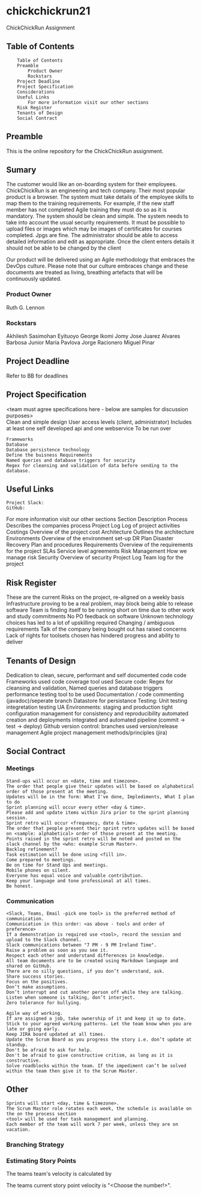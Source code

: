 # chickchickrun21
ChickChickRun Assignment

## Table of Contents

        Table of Contents
        Preamble
            Product Owner
            Rockstars
        Project Deadline
        Project Specification
        Considerations
        Useful Links
            For more information visit our other sections
        Risk Register
        Tenants of Design
        Social Contract

## Preamble

This is the online repository for the ChickChickRun assignment. 

## Sumary 

The customer would like an on-boarding system for their employees. ChickChickRun is an engineering
and tech company. Their most popular product is a browser. The system must take details of the
employee skills to map them to the training requirements. For example, if the new staff member has
not completed Agile training they must do so as it is mandatory. The system should be clean and
simple. The system needs to take into account the usual security requirements. It must be possible to
upload files or images which may be images of certificates for courses completed. Jpgs are fine. The
administrator should be able to access detailed information and edit as appropriate. Once the client
enters details it should not be able to be changed by the client

Our product will be delivered using an Agile methodology that embraces the DevOps culture. Please note that our culture embraces change and these documents are treated as living, breathing artefacts that will be continuously updated.

### Product Owner
Ruth G. Lennon

### Rockstars
Akhilesh Sasimohan
Eyituoyo George Ikomi
Jomy Jose
Juarez Alvares Barbosa Junior
Maria Pavlova
Jorge Racionero
Miguel Pinar 

## Project Deadline

Refer to BB for deadlines
  
## Project Specification
<team must agree specifications here - below are samples for discussion purposes>    
    Clean and simple design
    User access levels (client, administrator)
    Includes at least one self developed api and one webservice
    To be run over <specify platform>

    Frameworks
    Database
    Database persistence technology
    Define the buisness Requirements
    Named queries and database triggers for security
    Regex for cleansing and validation of data before sending to the database.

## Useful Links

    Project Slack: 
    GitHub: 
    

For more information visit our other sections
<pick from the sample sections below and add your own>
Section 	Description
Process 	Describes the companies process
Project Log 	Log of project activities
Costings 	Overview of the project cost
Architecture 	Outlines the architecture
Environments 	Overview of the environment set-up
DR Plan 	Disaster Recovery Plan and procedures
Requirements 	Overview of the requirements for the project
SLAs 	Service level agreements
Risk Management 	How we manage risk
Security 	Overview of security
Project Log 	Team log for the project

  
## Risk Register

These are the current Risks on the project, re-aligned on a weekly basis
<pick from the sample sections below and add your own>
    Infrastructure proving to be a real problem, may block being able to release software
    Team is finding itself to be running short on time due to other work and study commitments
    No PO feedback on software
    Unknown technology choices has led to a lot of upskilling required
    Changing / ambiguous requirements
    Talk of the company being bought out has raised concerns
    Lack of rights for toolsets chosen has hindered progress and ability to deliver

## Tenants of Design
<pick from the sample sections below and add your own>
    Dedication to clean, secure, performant and self documented code
        code Frameworks used
        code coverage tool used
        Secure code: Regex for cleansing and validation, Named queries and database triggers
        performance testing tool to be used
    Documentation / code commenting (javadoc)/seperate branch
    Datastore for persistance
    Testing:
        Unit testing
        integretation testing
        UA
    Environments:
        staging and production
        tight configuration management for consistency and reproducibility
        automated creation and deployments
        integrated and automated pipeline (commit -> test -> deploy)
    Github version control:
        branches used
        version/release management
    Agile project management methods/principles (jira)

## Social Contract

### Meetings

    Stand-ups will occur on <date, time and timezone>.
    The order that people give their updates will be based on alphabetical order of those present at the meeting.
    Updates will be in the form: What I've done, Implediments, What I plan to do
    Sprint planning will occur every other <day & time>.
    Please add and update items within Jira prior to the sprint planning session.
    Sprint retro will occur <frequency, date & time>.
    The order that people present their sprint retro updates will be based on <sample: alphabetical> order of those present at the meeting.
    Points raised in the sprint retro will be noted and posted on the slack channel by the <who: example Scrum Master>.
    Backlog refinement?
    Task estimation will be done using <fill in>. 
    Come prepared to meetings.
    Be on time for Stand Ups and meetings.
    Mobile phones on silent.
    Everyone has equal voice and valuable contribution.
    Keep your language and tone professional at all times.
    Be honest.

### Communication

    <Slack, Teams, Email -pick one tool> is the preferred method of communication.
    Communication in this order: <as above - tools and order of preference>
    If a demonstration is required use <tool>, record the session and upload to the Slack channel.
    Slack communications between "7 PM - 9 PM Ireland Time".
    Raise a problem as soon as you see it.
    Respect each other and understand differences in knowledge.
    All team documents are to be created using Markdown language and shared on GitHub.
    There are no silly questions, if you don’t understand, ask.
    Share success stories.
    Focus on the positives.
    Don’t make assumptions.
    Don’t interrupt and cut another person off while they are talking.
    Listen when someone is talking, don’t interject.
    Zero tolerance for bullying.
    
    Agile way of working.
    If are assigned a job, take ownership of it and keep it up to date.
    Stick to your agreed working patterns. Let the team know when you are late or going early.
    Keep JIRA board updated at all times.
    Update the Scrum Board as you progress the story i.e. don’t update at standup.
    Don't be afraid to ask for help.
    Don't be afraid to give constructive critism, as long as it is constructive.
    Solve roadblocks within the team. If the impediment can’t be solved within the team then give it to the Scrum Master.

## Other

    Sprints will start <day, time & timezone>.
    The Scrum Master role rotates each week, the schedule is available on the on the process section
    <tool> will be used for task management and planning.
    Each member of the team will work 7 per week, unless they are on vacation.

### Branching Strategy
<decide on one here>
  
### Estimating Story Points

The teams team's velocity is calculated by <specify how>

The teams current story point velocity is "<Choose the number!>".
